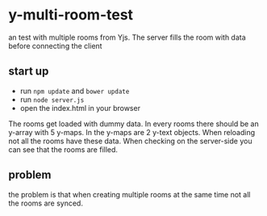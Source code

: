 # y-multi-room-test
an test with multiple rooms from Yjs. The server fills the room with data before connecting the client

## start up
 - run `npm update` and `bower update`
 - run `node server.js`
 - open the index.html in your browser
 
The rooms get loaded with dummy data. In every rooms there should be an y-array with 5 y-maps. In the y-maps are 2 y-text objects.
When reloading not all the rooms have these data. When checking on the server-side you can see that the rooms are filled.
 
 ## problem
 the problem is that when creating multiple rooms at the same time not all the rooms are synced.
